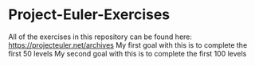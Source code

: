 # Project-Euler-Exercises
All of the exercises in this repository can be found here:
https://projecteuler.net/archives
My first goal with this is to complete the first 50 levels
My second goal with this is to complete the first 100 levels
